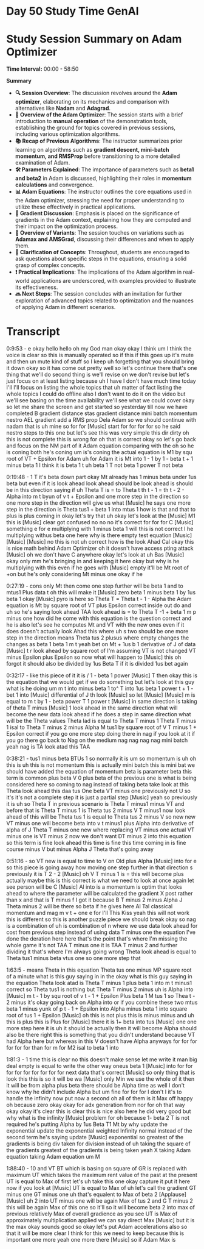 # Day 50 Study Time GenAI

# Study Session Summary on Adam Optimizer

**Time Interval:** 00:00 - 58:50

**Summary**
- **🔍 Session Overview**: The discussion revolves around the **Adam optimizer**, elaborating on its mechanics and comparison with alternatives like **Nadam** and **Adagrad**.
- **🚀 Overview of the Adam Optimizer**: The session starts with a brief introduction to **manual operation** of the demonstration tools, establishing the ground for topics covered in previous sessions, including various optimization algorithms.
- **📚 Recap of Previous Algorithms**: The instructor summarizes prior learning on algorithms such as **gradient descent, mini-batch momentum, and RMSProp** before transitioning to a more detailed examination of Adam.
- **🛠 Parameters Explained**: The importance of parameters such as **beta1 and beta2** in Adam is discussed, highlighting their roles in **momentum calculations** and convergence.
- **📊 Adam Equations**: The instructor outlines the core equations used in the Adam optimizer, stressing the need for proper understanding to utilize these effectively in practical applications.
- **🧮 Gradient Discussion**: Emphasis is placed on the significance of gradients in the Adam context, explaining how they are computed and their impact on the optimization process.
- **🔄 Overview of Variants**: The session touches on variations such as **Adamax and AMSGrad**, discussing their differences and when to apply them.
- **🤔 Clarification of Concepts**: Throughout, students are encouraged to ask questions about specific steps in the equations, ensuring a solid grasp of complex concepts. 
- **❗ Practical Implications**: The implications of the Adam algorithm in real-world applications are underscored, with examples provided to illustrate its effectiveness.
- **🔜 Next Steps**: The session concludes with an invitation for further exploration of advanced topics related to optimization and the nuances of applying Adam in different scenarios.

# Transcript 


0:9:53 -  e okay hello hello oh my God man okay okay I think um I think the voice is clear so this is manually operated so if this if this goes up it's mute and then un mute kind of stuff so I keep uh forgetting that you should bring it down okay so it has come out pretty well so let's continue there that's one thing that we'll do second thing is we'll revise on we don't revise but let's just focus on at least listing because uh I have I don't have much time today I'll I'll focus on listing the whole topics that uh matter of fact listing the whole topics I could do offline also I don't want to do it on the video but we'll see basing on the time availability we'll see what we could cover okay so let me share the screen and get started so yesterday till now we have completed B gradient distance stas gradient distance mini batch momentum nestro AEL gradient add a RMS prop Dela Adam so we should continue with nadam that is uh mine so for for [Music] start for for for for so he said nestro steps to this one but let's see this was very simple this dir dirty oh this is not complete this is wrong for oh that is correct okay so let's go back and focus on the NM part of it Adam equation comparing with the oh so he is coning both he's coning um is's coning the actual equation is M1 by squ root of VT + Epsilon for Adam uh for Adam it is Mt into 1 - 1 by 1 - beta t + 1 minus beta 1 I think it is beta 1 t uh beta 1 T not beta 1 power T not beta

0:19:48 -  1 T it's beta down part okay Mt already has 1 minus beta under 1us beta but even if it is look ahead look ahead should be look ahead is should be in this direction saying if uh Theta T is = to Theta t th t - 1 = th t - 2 - Alpha into m t byun of v t + Epsilon and one more step in the direction so one more step in the direction will give us what [Music] he says one more step in the direction is Theta tus1 + beta 1 into mtus 1 how is that and that to plus is plus coming in okay let's try that uh okay let's look at the [Music] M1 this is [Music] clear got confused no no no it's correct for for for C [Music] something e for e multiplying with 1 minus beta 1 will this is not correct I he multiplying withus beta one here why is there empty test equation [Music] [Music] [Music] no this is not uh correct how is the look Ahad Cal okay this is nice math behind Adam Optimizer oh it doesn't have access pting attack [Music] oh we don't have C anywhere okay let's look at uh Bas [Music] okay only mm he's bringing in and keeping it here okay but why is he multiplying with this even if he goes with [Music] empty it'll be Mt root of +on but he's only considering Mt minus one okay if he

0:27:19 -  cons only Mt then come one step further will be beta 1 and to mtus1 Plus data t oh this will make it [Music] zero beta 1 minus beta 1 by 1us beta 1 okay [Music] pyro is here so Theta T = Theta t - 1 - Alpha the Adam equation is Mt by square root of VT plus Epsilon correct inside out do and uh so he's saying look ahead TAA look ahead is = to Theta T -1 + beta 1 m p minus one how did he come with this equation is the question correct and he is also let's see he computes Mt and VT with the new ones even if it does doesn't actually look Ahad this where uh s two should be one more step in the direction means Theta tus 2 plusus where empty changes the changes as beta 1 beta 1 m t yeah bet on Mt + 1us b 1 derivative of J of data [Music] t r look ahead by square root of I'm assuming VT is not changed VT minus Epsilon plus Epsilon so now what will happen to [Music] this oh forgot it should also be divided by 1us Beta T if it is divided 1us bet again

0:32:17 -  like this piece of it it is / 1 - beta 1 power [Music] T then okay this is the equation that we would get if we do something but let's look at this guy what is he doing um m t into minus beta 1 to^ T into 1us beta 1 power t + 1 - bet 1 into [Music] differential of J th look [Music] so let [Music] [Music] m is equal to m t by 1 - beta power T 1 power t [Music] in same direction is taking of theta T minus [Music] 1 look ahead in the same direction what will become the new data look ahead if he does a step in same direction what will be the Theta values Theta lad is equal to Theta T minus 1 Theta T minus 1 isal to Theta T minus 2 minus Alpha M tus1 by square root of V T minus 1 + Epsilon correct if you go one more step doing there in nag if you look at it if you go there go back to Nag on the medium nag nag nag nag mini batch yeah nag is TA look atad this TAA

0:38:21 -  tus1 minus beta BTUs 1 so normally it is um so momentum is uh oh this is uh this is not momentum this is actually mini batch this is mini bat we should have added the equation of momentum beta is parameter beta this term is common plus beta V 0 plus beta of the previous one is what is being considered here so coming to nag instead of taking beta take look at this Theta look ahead this daa tus One beta VT minus one previously not U so it's it's not a complete step it is just a partial step [Music] yeah so previously it is uh so Theta T in previous scenario is Theta T minus1 minus VT and before that is Theta T minus 1 is Theta tus 2 minus V T minus1 now look ahead of this will be Theta tus 1 is equal to Theta tus 2 minus V so new new VT minus one will become beta into v t minus1 plus Alpha into derivative of alpha of J Theta T minus one new where replacing VT minus one actual VT minus one is VT minus 2 now we don't want DT minus 2 into this equation so this term is fine look ahead this time is fine this time coming in is fine course minus V but minus Alpha J Theta that's going away

0:51:16 -  so VT new is equal to time to V on Old plus Alpha [Music] into for e so this piece is going away how moving one step further in that direction s previously it is T 2 - 2 [Music] oh V T minus 1 is = this will become plus actually maybe this is this correct is what we need to look at once again let see person will be C [Music] Al into is a momentum is optim that looks ahead to where the parameter will be calculated the gradient X post rather than x and that is T minus f I got it because B T minus 2 minus Alpha J Theta minus 2 will be there so beta if he gives here Al Tal classical momentum and mag m v t + one e for I'll This Kiss yeah this will not work this is different so this is another puzzle piece we should break okay so nag is a combination of uh is combination of n where we use data look ahead for cost from previous step instead of using data T minus one the equation I've done the deration here here that's the point that's where I'm missing the whole game it's not TAA T minus one it is TAA T minus 2 and further dividing it that's where I'm always going wrong Theta look ahead is equal to Theta tus1 minus beta vtus one so one more step that

1:63:5 -  means Theta in this equation Theta tus one minus MP square root of a minute what is this guy saying in in the okay what is this guy saying in the equation Theta look atad is Theta T minus 1 plus beta 1 into m t minus1 correct so Theta tus1 is nothing but Theta T minus 2 minus uh is Alpha into [Music] m t - 1 by squ root of v t - 1 + Epsilon Plus beta 1 M tus 1 so Thea t - 2 minus it's okay going back on Alpha into or if you combine these two mtus beta 1 minus yunk of p t - 1 + Epsilon into Alpha minus beta 1 into square root of tus 1 + Epsilon [Music] oh this is not plus this is minus minus and uh this is plus this is Plus for [Music] there it is 1+ beta into tus [Music] one one more step here it is uh it should be actually then it will become Alpha should also be there right this is something that you didn't understand because VT had Alpha here but whereas in this V doesn't have Alpha anyways for for for for for for than for m for M2 isal to beta 1 into

1:81:3 -  1 time this is clear no this doesn't make sense let me write it man big deal empty is equal to write the other way oneus beta 1 [Music] into for for for for for for for for for next data that's correct [Music] so only thing that is look this this is so it will be wa [Music] only Min we use the whole of it then it will be from alpha plus beta there should be Alpha time as well I don't know why he didn't include Alpha but um fine for for for I don't I it's to handle the infinity now put now a second oh all of them is it Max off happy oh because zero okay okay for adx generation from nor for oh that way okay okay it's clear this is clear this is nice also here he did very good but why what is the infinity [Music] problem for oh because 1- beta 2 T is not required he's putting Alpha by 1us Beta T1 Mt by why update the exponential update the exponential weighted Infinity normal instead of the second term he's saying update [Music] exponential so greatest of the gradients is being div taken for division instead of uh taking the square of the gradients greatest of the gradients is being taken yeah X taking Adam equation taking Adam equation um M

1:88:40 -  10 and VT BT which is basing on square of GR is replaced with maximum UT which takes the maximum rent value of the past at the present UT is equal to Max of first let's uh take this one okay capture it put it here now if you look at [Music] UT is equal to Max of uh let's call the gradient GT minus one GT minus one uh that's equalent to Max of beta 2 [Applause] [Music] uh 2 into UT minus one will be again Max of tus 2 and G T minus 2 this will be again Max of this one so it'll so it will become beta 2 into max of previous relatively Max of overall gradience as you see UT is Max of approximately multiplication applied we can say direct Max [Music] but it is the max okay sounds good so okay let's put Adam accelerations also so that it will be more clear I think for this we need to keep because this is important one more yeah one more there [Music] so if Adam Max is